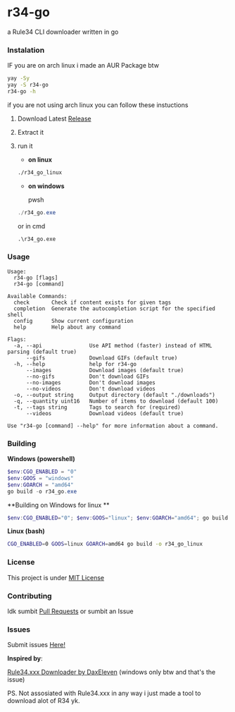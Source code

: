 # r34-go
a Rule34 CLI downloader written in go

### Instalation

IF you are on arch linux i made an AUR Package btw
```bash
yay -Sy
yay -S r34-go
r34-go -h
```
if you are not using arch linux you can follow these instuctions

1. Download Latest [Release](https://github.com/moxi-git/r34-go/releases)

2. Extract it

3. run it
   * **on linux**
   ```bash
   ./r34_go_linux
   ```

   * **on windows**
     
     pwsh
   ```powershell
   ./r34_go.exe
   ```
   or in cmd
   ```cmd
   .\r34_go.exe
   ```
### Usage
```
Usage:
  r34-go [flags]
  r34-go [command]

Available Commands:
  check       Check if content exists for given tags
  completion  Generate the autocompletion script for the specified shell
  config      Show current configuration
  help        Help about any command

Flags:
  -a, --api               Use API method (faster) instead of HTML parsing (default true)
      --gifs              Download GIFs (default true)
  -h, --help              help for r34-go
      --images            Download images (default true)
      --no-gifs           Don't download GIFs
      --no-images         Don't download images
      --no-videos         Don't download videos
  -o, --output string     Output directory (default "./downloads")
  -q, --quantity uint16   Number of items to download (default 100)
  -t, --tags string       Tags to search for (required)
      --videos            Download videos (default true)

Use "r34-go [command] --help" for more information about a command.
```

### Building 
**Windows (powershell)**
```powershell
$env:CGO_ENABLED = "0"
$env:GOOS = "windows"
$env:GOARCH = "amd64"
go build -o r34_go.exe
```

**Building on Windows for linux **
```powershell
$env:CGO_ENABLED="0"; $env:GOOS="linux"; $env:GOARCH="amd64"; go build -o r34_go_linux
```

**Linux (bash)**
```bash
CGO_ENABLED=0 GOOS=linux GOARCH=amd64 go build -o r34_go_linux
```

### License
This project is under [MIT License](https://github.com/moxi-git/r34-go/blob/main/LICENSE)

### Contributing
Idk sumbit [Pull Requests](https://github.com/moxi-git/r34-go/pulls) or sumbit an Issue

### Issues
Submit issues [Here!](https://github.com/moxi-git/r34-go/issues)

**Inspired by**:

[Rule34.xxx Downloader by DaxEleven](https://github.com/DaxEleven/Rule34.xxx-Downloader) (windows only btw and that's the issue)

PS. Not assosiated with Rule34.xxx in any way i just made a tool to download alot of R34 yk.
